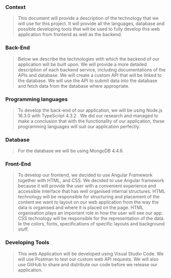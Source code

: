 ### Context
> This document will provide a description of the technology that we will use for this project. It will provide all the languages, database and possible developing tools that will be used to fully develop this web application from frontend as well as the backend.

### Back-End
> Below we describe the technologies with which the backend of our application will be built upon. We will provide a more detailed description of each backend service, including documentations of the APIs and database.  We will create a custom API that will be linked to the database.  We will use the API to submit data into the database and fetch data from the database where appropriate.

### Programming languages
> To develop the back-end of our application, we will be using Node.js 16.3.0 with TypeScript 4.3.2 . We did our research and managed to make a conclusion that with the functionality of our application, these programming languages will suit our application perfectly.

### Database
> For the database we will be using MongoDB 4.4.6.

### Front-End
> To develop our frontend, we decided to use Angular Framework together with HTML, and CSS. We decided to use Angular framework because it will provide the user with a convenient experience and accessible interface that has well organised internal structures.
HTML technology will be responsible for structuring and placement of the content we want to layout on our web application from the way the data is organised and where it is placed on the page. HTML organisation plays an important role in how the user will see our app.
CSS technology will be responsible for the representation of the data. Ie the colors, fonts, specifications of specific layouts and background stuff.

### Developing Tools
> This web Application will be developed using Visual Studio Code. We will use Postman to test our custom web API requests. We will also use GitHub to share and distribute our code before we release our application.
